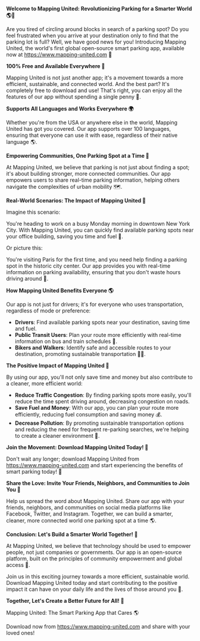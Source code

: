 **Welcome to Mapping United: Revolutionizing Parking for a Smarter World 🌎🚗**

Are you tired of circling around blocks in search of a parking spot? Do you feel frustrated when you arrive at your destination only to find that the parking lot is full? Well, we have good news for you! Introducing Mapping United, the world's first global open-source smart parking app, available now at https://www.mapping-united.com 🎉

**100% Free and Available Everywhere 🌟**

Mapping United is not just another app; it's a movement towards a more efficient, sustainable, and connected world. And the best part? It's completely free to download and use! That's right, you can enjoy all the features of our app without spending a single penny 💸.

**Supports All Languages and Works Everywhere 🌍**

Whether you're from the USA or anywhere else in the world, Mapping United has got you covered. Our app supports over 100 languages, ensuring that everyone can use it with ease, regardless of their native language 🌎.

**Empowering Communities, One Parking Spot at a Time 🤝**

At Mapping United, we believe that parking is not just about finding a spot; it's about building stronger, more connected communities. Our app empowers users to share real-time parking information, helping others navigate the complexities of urban mobility 🗺️.

**Real-World Scenarios: The Impact of Mapping United 🌈**

Imagine this scenario:

You're heading to work on a busy Monday morning in downtown New York City. With Mapping United, you can quickly find available parking spots near your office building, saving you time and fuel 💨.

Or picture this:

You're visiting Paris for the first time, and you need help finding a parking spot in the historic city center. Our app provides you with real-time information on parking availability, ensuring that you don't waste hours driving around 🚗.

**How Mapping United Benefits Everyone 🌎**

Our app is not just for drivers; it's for everyone who uses transportation, regardless of mode or preference:

* **Drivers**: Find available parking spots near your destination, saving time and fuel.
* **Public Transit Users**: Plan your route more efficiently with real-time information on bus and train schedules 🚌.
* **Bikers and Walkers**: Identify safe and accessible routes to your destination, promoting sustainable transportation 🚴‍♀️.

**The Positive Impact of Mapping United 🌟**

By using our app, you'll not only save time and money but also contribute to a cleaner, more efficient world:

* **Reduce Traffic Congestion**: By finding parking spots more easily, you'll reduce the time spent driving around, decreasing congestion on roads.
* **Save Fuel and Money**: With our app, you can plan your route more efficiently, reducing fuel consumption and saving money 💰.
* **Decrease Pollution**: By promoting sustainable transportation options and reducing the need for frequent re-parking searches, we're helping to create a cleaner environment 🌿.

**Join the Movement: Download Mapping United Today! 🚀**

Don't wait any longer; download Mapping United from https://www.mapping-united.com and start experiencing the benefits of smart parking today! 📱

**Share the Love: Invite Your Friends, Neighbors, and Communities to Join You 🤝**

Help us spread the word about Mapping United. Share our app with your friends, neighbors, and communities on social media platforms like Facebook, Twitter, and Instagram. Together, we can build a smarter, cleaner, more connected world one parking spot at a time 🌎.

**Conclusion: Let's Build a Smarter World Together! 💪**

At Mapping United, we believe that technology should be used to empower people, not just companies or governments. Our app is an open-source platform, built on the principles of community empowerment and global access 🤝.

Join us in this exciting journey towards a more efficient, sustainable world. Download Mapping United today and start contributing to the positive impact it can have on your daily life and the lives of those around you 🌟.

**Together, Let's Create a Better Future for All! 👏**

Mapping United: The Smart Parking App that Cares 🌎

Download now from https://www.mapping-united.com and share with your loved ones!